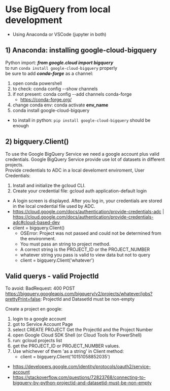 # Use BigQuery from local development
- Using Anaconda or VSCode (jupyter in both)

## 1) Anaconda: installing google-cloud-bigquery
Python import: __*from google.cloud import bigquery*__   
to run `conda install google-cloud-bigquery` properly    
be sure to add __*conda-forge*__ as a channel:
1. open conda powershell
2. to check: conda config --show channels
3. if not present: conda config --add channels conda-forge
    - https://conda-forge.org/
4. change conda env: conda activate __env_name__
5. conda install google-cloud-bigquery
- to install in python: `pip install google-cloud-bigquery` should be enough

## 2) bigquery.Client()
To use the Google BigQuery Service we need a google account plus valid credentials.
Google BigQuery Service provide use lot of datasets in different projects.    
Provide credentials to ADC in a local develoment enviroment, User Credentials:
1. Install and initialize the gcloud CLI.
2. Create your credential file: gcloud auth application-default login
- A login screen is displayed. After you log in, your credentials are stored in the local credential file used by ADC.
- https://cloud.google.com/docs/authentication/provide-credentials-adc | https://cloud.google.com/docs/authentication/provide-credentials-adc#cloud-based-dev
- client = bigquery.Client()
    - OSError: Project was not passed and could not be determined from the environment.
	- You must pass an string to project method.
	- A correct string is the PROJECT_ID or the PROJECT_NUMBER
	- whatever string you pass is valid to view data but not to query
	- client = bigquery.Client('whatever')

## Valid querys - valid ProjectId
To avoid:
BadRequest: 400 POST https://bigquery.googleapis.com/bigquery/v2/projects/whatever/jobs?prettyPrint=false: ProjectId and DatasetId must be non-empty

Create a project en google:
1. login to a google account
2. got to Service Account Page
3. select CREATE PROJECT 
Get the ProjectId and the Project Number
1. open Google Cloud SDK Shell (or Cloud Tools for PowerShell)
2. run: gcloud projects list
3. get the PROJECT_ID or PROJECT_NUMBER values.
4. Use whichever of them 'as a string' in Client method:
    - client = bigquery.Client('10151058852035')
- https://developers.google.com/identity/protocols/oauth2/service-account
- https://stackoverflow.com/questions/72823768/connecting-to-bigquery-by-python-projectid-and-datasetid-must-be-non-empty
